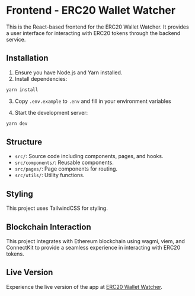 # Frontend - ERC20 Wallet Watcher

This is the React-based frontend for the ERC20 Wallet Watcher. It provides a user interface for interacting with ERC20 tokens through the backend service.

## Installation

1. Ensure you have Node.js and Yarn installed.
2. Install dependencies:

```bash
yarn install
```

3. Copy `.env.example` to `.env` and fill in your environment variables

4. Start the development server:

```bash
yarn dev
```

## Structure

- `src/`: Source code including components, pages, and hooks.
- `src/components/`: Reusable components.
- `src/pages/`: Page components for routing.
- `src/utils/`: Utility functions.

## Styling

This project uses TailwindCSS for styling.

## Blockchain Interaction

This project integrates with Ethereum blockchain using wagmi, viem, and ConnectKit to provide a seamless experience in interacting with ERC20 tokens.

## Live Version

Experience the live version of the app at [ERC20 Wallet Watcher](https://erc20-wallet-watcher.vercel.app).
